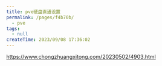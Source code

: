 ```yaml
---
title: pve硬盘直通设置
permalink: /pages/f4b70b/
  - pve
tags:
  - null
createTime: 2023/09/08 17:36:02
---
```


https://www.chongzhuangxitong.com/20230502/4903.html